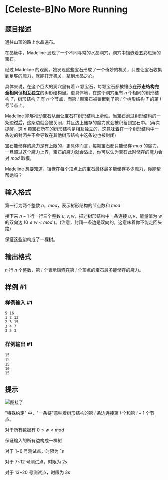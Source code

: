 # [Celeste-B]No More Running

## 题目描述

通往山顶的路上水晶遍布。

在晶簇中，Madeline 发现了一个不同寻常的水晶洞穴，洞穴中镶嵌着五彩斑斓的宝石。

经过 Madeline 的观察，她发现这些宝石形成了一个奇妙的机关，只要让宝石收集到足够的魔力，就能打开机关，拿到水晶之心。

具体来说，在这个巨大的洞穴里有着 $n$ 颗宝石，每颗宝石都被镶嵌在**形态结构完全相同**但**相互独立**的树形结构里。更具体地，在这个洞穴里有 $n$ 个相同的树形结构 $T$，树形结构 $T$ 有 $n$ 个节点，而第 $i$ 颗宝石被镶嵌到了第 $i$ 个树形结构 $T$ 的第 $i$ 号节点上。

Madeline 能够推动宝石从而让宝石在树形结构上滑动。当宝石滑过树形结构的一条边**过后**，这条边就会被关闭，并且边上储存的魔力就会被积蓄到宝石中。(再次提醒，这 $n$ 颗宝石所在的树形结构是相互独立的，这意味着在一个树形结构中一条边的封闭并不会导致在其他树形结构中这条边也被封闭)

宝石能储存的魔力是有上限的，更具体而言，每颗宝石都只能储存 $mod$ 的魔力，一旦超过这个魔力上界，宝石的魔力就会溢出，你可以认为宝石此时储存的魔力会对 $mod$ 取模。

Madeline 想要知道，镶嵌在每个顶点上的宝石最终最多能储存多少魔力，你能帮帮她吗？

## 输入格式

第一行为两个整数 $n$，$mod$，表示树形结构的节点数和 $mod$

接下来 $n-1$ 行一行三个整数 $u,v,w$，描述树形结构中一条连接 $u,v$，能量值为 $w$ 的双向边 ($0 \leq w < mod$ )。(注意，封闭一条边是双向的，这意味着你不能走回头路)

保证这些边构成了一棵树。

## 输出格式

$n$ 行 $n$ 个整数，第 $i$ 个表示镶嵌在第 $i$ 个顶点的宝石最多能储存的魔力。

## 样例 #1

### 样例输入 #1
```
5 16
1 2 13
2 3 15
3 4 7
3 5 3
```

### 样例输出 #1

```
15
15
15
10
15
```

## 提示

![图挂了](https://i.loli.net/2019/08/30/sPwyQKUDANRCT2f.png)

"特殊约定" 中，"一条链"意味着树形结构的第 $i$ 条边连接第 $i$ 个和第 $i+1$ 个节点。

对于所有数据有 $0\leq w<mod$ 

保证输入的所有边构成一棵树

对于 $1$~$6$ 号测试点，时限为 $1s$

对于 $7$~$12$ 号测试点，时限为 $2s$

对于 $13$~$20$ 号测试点，时限为 $3s$
